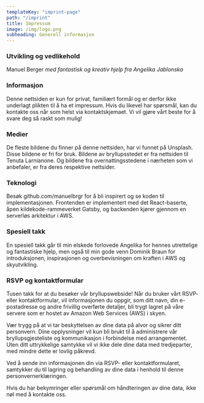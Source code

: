 ```yaml
---
templateKey: "imprint-page"
path: "/imprint"
title: Impressum
image: /img/logo.png
subheading: Generell informasjon
---
```


### Utvikling og vedlikehold

Manuel Berger _med fantastisk og kreativ hjelp fra Angelika Jablonska_

### Informasjon

Denne nettsiden er kun for privat, familiært formål og er derfor ikke underlagt plikten til å ha et impressum. Hvis du likevel har spørsmål, kan du kontakte oss når som helst via kontaktskjemaet. Vi vil gjøre vårt beste for å svare deg så raskt som mulig!

### Medier

De fleste bildene du finner på denne nettsiden, har vi funnet på Unsplash. Disse bildene er fri for bruk. Bildene av bryllupsstedet er fra nettsiden til Tenuta Larnianone. Og bildene fra overnattingsstedene i nærheten som vi anbefaler, er fra deres respektive nettsider.

### Teknologi

Besøk github.com/manuelbrgr for å bli inspirert og se koden til implementasjonen. Frontenden er implementert med det React-baserte, åpen kildekode-rammeverket Gatsby, og backenden kjører gjennom en serverløs arkitektur i AWS.

### Spesiell takk

En spesiell takk går til min elskede forlovede Angelika for hennes utrettelige og fantastiske hjelp, men også til min gode venn Dominik Braun for introduksjonen, inspirasjonen og overbevisningen om kraften i AWS og skyutvikling.

### RSVP og kontaktformular

Tusen takk for at du besøker vår bryllupswebside! Når du bruker vårt RSVP- eller kontaktformular, vil informasjonen du oppgir, som ditt navn, din e-postadresse og andre frivillig overførte detaljer, bli trygt lagret på våre servere som er hostet av Amazon Web Services (AWS) i skyen.

Vær trygg på at vi tar beskyttelsen av dine data på alvor og sikrer ditt personvern. Dine opplysninger vil kun bli brukt til å administrere vår bryllupsgjesteliste og kommunikasjon i forbindelse med arrangementet. Uten ditt uttrykkelige samtykke vil vi ikke dele dine data med tredjeparter, med mindre dette er lovlig påkrevd.

Ved å sende inn informasjonen din via RSVP- eller kontaktformularet, samtykker du til lagring og behandling av dine data i henhold til denne personvernerklæringen.

Hvis du har bekymringer eller spørsmål om håndteringen av dine data, ikke nøl med å kontakte oss.
